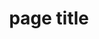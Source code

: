 ---
{
"title": "page title",
"description": "some description",
"pageType": "page",
"content": [
{
"field": {
"type": "markdown",
"label": "Text"
},
"value": "Text content\n\nnew line"
},
{
"field": {
"type": "image",
"label": "Image"
},
"value": {
"path": "https://placekitten.com/300/300"
}
}
]
}
---